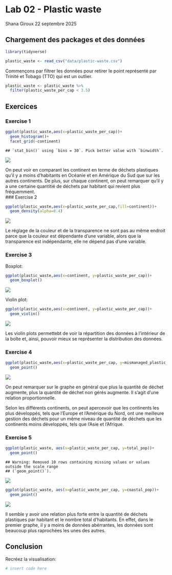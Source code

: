 Lab 02 - Plastic waste
================
Shana Giroux
22 septembre 2025

## Chargement des packages et des données

``` r
library(tidyverse) 
```

``` r
plastic_waste <- read_csv("data/plastic-waste.csv")
```

Commençons par filtrer les données pour retirer le point représenté par
Trinité et Tobago (TTO) qui est un outlier.

``` r
plastic_waste <- plastic_waste %>%
  filter(plastic_waste_per_cap < 3.5)
```

## Exercices

### Exercise 1

``` r
ggplot(plastic_waste,aes(x=plastic_waste_per_cap))+
  geom_histogram()+
  facet_grid(~continent)
```

    ## `stat_bin()` using `bins = 30`. Pick better value with `binwidth`.

![](lab-02_files/figure-gfm/plastic-waste-continent-1.png)<!-- -->

On peut voir en comparant les continent en terme de déchets plastiques
qu’il y a moins d’habitants en Océanie et en Amérique du Sud que sur les
autres continents. De plus, sur chaque continent, on peut remarquer
qu’il y a une certaine quantitié de déchets par habitant qui revient
plus fréquemment.  
\### Exercise 2

``` r
ggplot(plastic_waste,aes(x=plastic_waste_per_cap,fill=continent))+
  geom_density(alpha=0.4)
```

![](lab-02_files/figure-gfm/plastic-waste-density-1.png)<!-- -->

Le réglage de la couleur et de la transparence ne sont pas au même
endroit parce que la couleur est dépendante d’une variable, alors que la
transparence est indépendante, elle ne dépend pas d’une variable.

### Exercise 3

Boxplot:

``` r
ggplot(plastic_waste,aes(x=continent, y=plastic_waste_per_cap))+
  geom_boxplot()
```

![](lab-02_files/figure-gfm/plastic-waste-boxplot-1.png)<!-- -->

Violin plot:

``` r
ggplot(plastic_waste,aes(x=continent, y=plastic_waste_per_cap))+
  geom_violin()
```

![](lab-02_files/figure-gfm/plastic-waste-violin-1.png)<!-- -->

Les violin plots permettebt de voir la répartition des données à
l’intérieur de la boîte et, ainsi, pouvoir mieux se représenter la
distribution des données.

### Exercise 4

``` r
ggplot(plastic_waste,aes(x=plastic_waste_per_cap, y=mismanaged_plastic_waste_per_cap,color=continent))+
  geom_point()
```

![](lab-02_files/figure-gfm/plastic-waste-mismanaged-1.png)<!-- -->

On peut remarquer sur le graphe en général que plus la quantité de
déchet augmente, plus la quantité de déchet non gérés augmente. Il
s’agit d’une relation proportionnelle.

Selon les différents continents, on peut apercevoir que les continents
les plus développés, tels que l’Europe et l’Amérique du Nord, ont une
meilleure gestion des déchets pour un même niveau de quantité de déchets
que les continents moins développés, tels que l’Asie et l’Afrique.

### Exercise 5

``` r
ggplot(plastic_waste, aes(x=plastic_waste_per_cap, y=total_pop))+ 
  geom_point()
```

    ## Warning: Removed 10 rows containing missing values or values outside the scale range
    ## (`geom_point()`).

![](lab-02_files/figure-gfm/plastic-waste-population-total-1.png)<!-- -->

``` r
ggplot(plastic_waste, aes(x=plastic_waste_per_cap, y=coastal_pop))+ 
  geom_point()
```

![](lab-02_files/figure-gfm/plastic-waste-population-coastal-1.png)<!-- -->

Il semble y avoir une relation plus forte entre la quantité de déchets
plastiques par habitant et le nombre total d’habitants. En effet, dans
le premier graphe, il y a moins de données abérrantes, les données sont
beaucoup plus raprochées les unes des autres.

## Conclusion

Recréez la visualisation:

``` r
# insert code here
```
